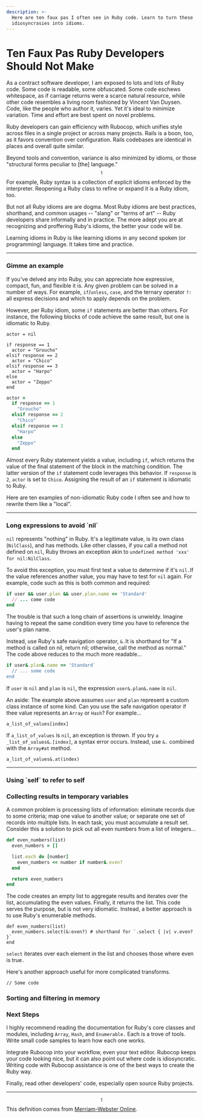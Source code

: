 ```yaml
---
description: >-
  Here are ten faux pas I often see in Ruby code. Learn to turn these
  idiosyncrasies into idioms.
---
```


# Ten Faux Pas Ruby Developers Should Not Make

As a contract software developer, I am exposed to lots and lots of Ruby code. Some code is readable, some obfuscated. Some code eschews whitespace, as if carriage returns were a scarce natural resource, while other code resembles a living room fashioned by Vincent Van Duysen. Code, like the people who author it, varies. Yet it's ideal to minimize variation. Time and effort are best spent on novel problems.&#x20;

Ruby developers can gain efficiency with Rubocop, which unifies style across files in a single project or across many projects. Rails is a boon, too, as it favors convention over configuration. Rails codebases are identical in places and overall quite similar. &#x20;

Beyond tools and convention, variance is also minimized by idioms, or those "structural forms peculiar to \[the] language."$$^1$$ For example, Ruby syntax is a collection of explicit idioms enforced by the interpreter. Reopening a Ruby class to refine or expand it is a Ruby idiom, too.&#x20;

But not all Ruby idioms are are dogma. Most Ruby idioms are best practices, shorthand, and common usages -- "slang" or "terms of art" -- Ruby developers share informally and in practice.  The more adept you are at recognizing and proffering Ruby's idioms, the better your code will be. &#x20;

Learning idioms in Ruby is like learning idioms in any second spoken (or programming) language. It takes time and practice.&#x20;

***

### Gimme an example

If you've delved any into Ruby, you can appreciate how expressive, compact, fun, and flexible it is. Any given problem can be solved in a number of ways. For example, `if`/`unless`, `case`, and the ternary operator `?:` all express decisions and which to apply depends on the problem.&#x20;

However, per Ruby idiom, some `if` statements are better than others. For instance, the following blocks of code achieve the same result, but one is idiomatic to Ruby. &#x20;

```
actor = nil 

if response == 1
  actor = "Groucho"
elsif response == 2 
  actor = "Chico" 
elsif response == 3 
  actor = "Harpo"
else
  actor = "Zeppo" 
end 
```

```ruby
actor = 
  if response == 1
    "Groucho"
  elsif response == 2 
    "Chico" 
  elsif response == 3 
    "Harpo"
  else
    "Zeppo" 
  end 
```

Almost every Ruby statement yields a value, including `if`, which returns the value of the final statement of the block in the matching condition. The latter version of the `if` statement code leverages this behavior. If `response` is `2`, `actor` is set to `Chico`. Assigning the result of an `if` statement is idiomatic to Ruby.&#x20;

Here are ten examples of non-idiomatic Ruby code I often see and how to rewrite them like a "local".&#x20;

***

### Long expressions to avoid \`nil\`

`nil` represents "nothing" in Ruby. It's a legitimate value, is its own class (`NilClass`), and has methods. Like other classes, if you call a method not defined on `nil`, Ruby throws an exception akin to `undefined method 'xxx' for nil:NilClass`.&#x20;

To avoid this exception, you must first test a value to determine if it's `nil.`If the value references another value, you may have to test for `nil` again. For example, code such as this is both common and required:

```ruby
if user && user.plan && user.plan.name == 'Standard'
  // ... come code
end 
```

The trouble is that such a long chain of assertions is unwieldy. Imagine having to repeat the same condition every time you have to reference the user's plan name.&#x20;

Instead, use Ruby's safe navigation operator, `&.`It is shorthand for "If a method is called on nil, return nil; otherwise, call the method as normal."  The code above reduces to the much more readable...

```ruby
if user&.plan&.name == 'Standard`
  // ... some code
end
```

If `user` is `nil` and `plan` is `nil`, the expression `user&.plan&.name` is `nil`. &#x20;

An aside: The example above assumes `user` and `plan` represent a custom class instance of some kind. Can you use the safe navigation operator if thee value represents an `Array` or `Hash`? For example...

```
a_list_of_values[index]
```

If `a_list_of_values` is `nil`, an exception is thrown. If you try `a _list_of_values&.[index]`, a syntax error occurs. Instead, use `&.` combined with the `Array#at` method.&#x20;

```
a_list_of_values&.at(index)
```

***

### Using \`self\` to refer to self

### Collecting results in temporary variables

A common problem is processing lists of information: eliminate records due to some criteria; map one value to another value; or separate one set of records into multiple lists. In each task, you must accumulate a result set. Consider this a solution to pick out all even numbers from a list of integers...

```ruby
def even_numbers(list)
  even_numbers = [] 

  list.each do [number]
    even_numbers << number if number&.even?
  end

  return even_numbers
end
```

The code creates an empty list to aggregate results and iterates over the list, accumulating the even values. Finally, it returns the list. This code serves the purpose, but is not very idiomatic. Instead, a better approach is to use Ruby's enumerable methods.&#x20;

```
def even_numbers(list)
  even_numbers.select(&:even?) # shorthand for `.select { |v| v.even? }`
end 
```

`select` iterates over each element in the list and chooses those where even is true`.`

Here's another approach useful for more complicated transforms.&#x20;

```
// Some code
```

### Sorting and filtering in memory

### Next Steps

I highly recommend reading the documentation for Ruby's core classes and modules, including `Array`, `Hash`, and `Enumerable.` Each is a trove of tools. Write small code samples to learn how each one works. &#x20;

Integrate Rubocop into your workflow, even your text editor. Rubocop keeps your code looking nice, but it can also point out where code is idiosyncratic. Writing code with Rubocop assistance is one of the best ways to create the Ruby way.&#x20;

Finally, read other developers' code, especially open source Ruby projects.&#x20;

***

&#x20;$$^1$$This definition comes from [Merriam-Webster Online](https://www.merriam-webster.com/dictionary/idiom).&#x20;

